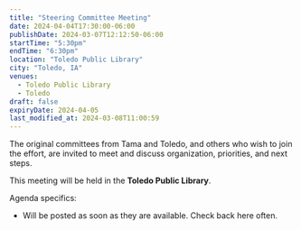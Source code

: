 ```yaml
---
title: "Steering Committee Meeting"
date: 2024-04-04T17:30:00-06:00
publishDate: 2024-03-07T12:12:50-06:00
startTime: "5:30pm"
endTime: "6:30pm"
location: "Toledo Public Library"
city: "Toledo, IA"
venues:
  - Toledo Public Library
  - Toledo
draft: false
expiryDate: 2024-04-05
last_modified_at: 2024-03-08T11:00:59
--- 
```


The original committees from Tama and Toledo, and others who wish to join the effort, are invited to meet and discuss organization, priorities, and next steps.

This meeting will be held in the **Toledo Public Library**.

Agenda specifics:  
  
  - Will be posted as soon as they are available. Check back here often.

<!-- <iframe width=100% height=800 src="https://docs.google.com/document/d/e/2PACX-1vT3MCTKYIXitJC15AXbR40qULOeWy5xK3_4Hu393S5gZ2H09-rm4GOp9NMJMi7fsOzCTp33Xzxa70Ra/pub?embedded=true"></iframe>

<!-- Will be posted as soon as they are available. Check back here often. -->

<!-- ![June 2023 Agenda](images/Healthy-Hometown-Agenda-for-June-2023.png)  -->